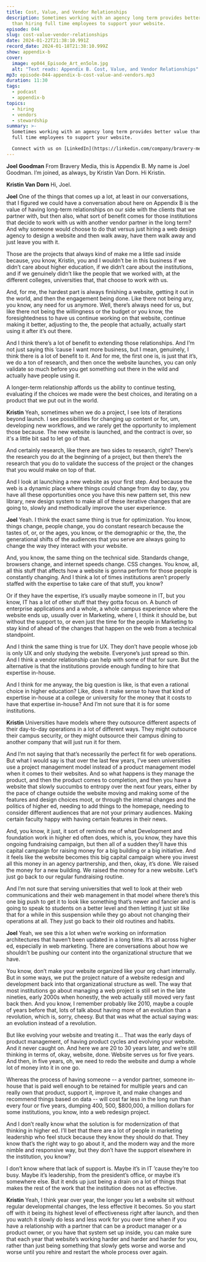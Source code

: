 ```yaml
---
title: Cost, Value, and Vendor Relationships
description: Sometimes working with an agency long term provides better value
  than hiring full time employees to support your website.
episode: 044
slug: cost-value-vendor-relationships
date: 2024-01-22T21:38:10.991Z
record_date: 2024-01-18T21:38:10.999Z
show: appendix-b
cover:
  image: ep044_Episode_Art_en5olm.jpg
  alt: "Text reads: Appendix B. Cost, Value, and Vendor Relationships"
mp3: episode-044-appendix-b-cost-value-and-vendors.mp3
duration: 11:30
tags:
  - podcast
  - appendix-b
topics:
  - hiring
  - vendors
  - stewardship
summary: >-
  Sometimes working with an agency long term provides better value than hiring
  full time employees to support your website.

  Connect with us on [LinkedIn](https://linkedin.com/company/bravery-media/): [Joel](https://linkedin.com/in/joelgoodman) / [Kristin](https://linkedin.com/in/kristinvandorn)
---
```

**Joel Goodman**
From Bravery Media, this is Appendix B. My name is Joel Goodman. I’m joined, as always, by Kristin Van Dorn. Hi Kristin.

**Kristin Van Dorn**
Hi, Joel.

**Joel**
One of the things that comes up a lot, at least in our conversations, that I figured we could have a conversation about here on Appendix B is the value of having long-term relationships on our side with the clients that we partner with, but then also, what sort of benefit comes for those institutions that decide to work with us with another vendor partner in the long term? And why someone would choose to do that versus just hiring a web design agency to design a website and then walk away, have them walk away and just leave you with it.

Those are the projects that always kind of make me a little sad inside because, you know, Kristin, you and I wouldn’t be in this business if we didn’t care about higher education, if we didn’t care about the institutions, and if we genuinely didn’t like the people that we worked with, at the different colleges, universities that, that choose to work with us.

And, for me, the hardest part is always finishing a website, getting it out in the world, and then the engagement being done. Like there not being any, you know, any need for us anymore. Well, there’s always need for us, but like there not being the willingness or the budget or you know, the foresightedness to have us continue working on that website, continue making it better, adjusting to the, the people that actually, actually start using it after it’s out there.

And I think there’s a lot of benefit to extending those relationships. And I’m not just saying this ’cause I want more business, but I mean, genuinely, I think there is a lot of benefit to it. And for me, the first one is, is just that it’s, we do a ton of research, and then once the website launches, you can only validate so much before you get something out there in the wild and actually have people using it.

A longer-term relationship affords us the ability to continue testing, evaluating if the choices we made were the best choices, and iterating on a product that we put out in the world.

**Kristin**
Yeah, sometimes when we do a project, I see lots of iterations beyond launch. I see possibilities for changing up content or for, um, developing new workflows, and we rarely get the opportunity to implement those because. The new website is launched, and the contract is over, so it's a little bit sad to let go of that.

And certainly research, like there are two sides to research, right? There’s the research you do at the beginning of a project, but then there’s the research that you do to validate the success of the project or the changes that you would make on top of that.

And I look at launching a new website as your first step. And because the web is a dynamic place where things could change from day to day, you have all these opportunities once you have this new pattern set, this new library, new design system to make all of these iterative changes that are going to, slowly and methodically improve the user experience.

**Joel**
Yeah. I think the exact same thing is true for optimization. You know, things change, people change, you do constant research because the tastes of, or, or the ages, you know, or the demographic or the, the, the generational shifts of the audiences that you serve are always going to change the way they interact with your website.

And, you know, the same thing on the technical side. Standards change, browsers change, and internet speeds change. CSS changes. You know, all, all this stuff that affects how a website is gonna perform for those people is constantly changing. And I think a lot of times institutions aren’t properly staffed with the expertise to take care of that stuff, you know?

Or if they have the expertise, it’s usually maybe someone in IT, but you know, IT has a lot of other stuff that they gotta focus on. A bunch of enterprise applications and a whole, a whole campus experience where the website ends up, usually over in Marketing, where I, I think it should be, but without the support to, or even just the time for the people in Marketing to stay kind of ahead of the changes that happen on the web from a technical standpoint.

And I think the same thing is true for UX. They don’t have people whose job is only UX and only studying the website. Everyone’s just spread so thin. And I think a vendor relationship can help with some of that for sure. But the alternative is that the institutions provide enough funding to hire that expertise in-house.

And I think for me anyway, the big question is like, is that even a rational choice in higher education? Like, does it make sense to have that kind of expertise in-house at a college or university for the money that it costs to have that expertise in-house? And I’m not sure that it is for some institutions.

**Kristin**
Universities have models where they outsource different aspects of their day-to-day operations in a lot of different ways. They might outsource their campus security, or they might outsource their campus dining to another company that will just run it for them.

And I’m not saying that that’s necessarily the perfect fit for web operations. But what I would say is that over the last few years, I’ve seen universities use a project management model instead of a product management model when it comes to their websites. And so what happens is they manage the product, and then the product comes to completion, and then you have a website that slowly succumbs to entropy over the next four years, either by the pace of change outside the website moving and making some of the features and design choices moot, or through the internal changes and the politics of higher ed, needing to add things to the homepage, needing to consider different audiences that are not your primary audiences. Making certain faculty happy with having certain features in their news.

And, you know, it just, it sort of reminds me of what Development and foundation work in higher ed often does, which is, you know, they have this ongoing fundraising campaign, but then all of a sudden they’ll have this capital campaign for raising money for a big building or a big initiative. And it feels like the website becomes this big capital campaign where you invest all this money in an agency partnership, and then, okay, it’s done. We raised the money for a new building. We raised the money for a new website. Let’s just go back to our regular fundraising routine.

And I’m not sure that serving universities that well to look at their web communications and their web management in that model where there’s this one big push to get it to look like something that’s newer and fancier and is going to speak to students on a better level and then letting it just sit like that for a while in this suspension while they go about not changing their operations at all. They just go back to their old routines and habits.

**Joel**
Yeah, we see this a lot when we’re working on information architectures that haven’t been updated in a long time. It’s all across higher ed, especially in web marketing. There are conversations about how we shouldn’t be pushing our content into the organizational structure that we have.

You know, don’t make your website organized like your org chart internally. But in some ways, we put the project nature of a website redesign and development back into that organizational structure as well. The way that most institutions go about managing a web project is still set in the late nineties, early 2000s when honestly, the web actually still moved very fast back then. And you know, I remember probably like 2010, maybe a couple of years before that, lots of talk about having more of an evolution than a revolution, which is, sorry, cheesy. But that was what the actual saying was: an evolution instead of a revolution.

But like evolving your website and treating it... That was the early days of product management, of having product cycles and evolving your website. And it never caught on. And here we are 20 to 30 years later, and we’re still thinking in terms of, okay, website, done. Website serves us for five years. And then, in five years, oh, we need to redo the website and dump a whole lot of money into it in one go.

Whereas the process of having someone -- a vendor partner, someone in-house that is paid well enough to be retained for multiple years and can really own that product, support it, improve it, and make changes and recommend things based on data -- will cost far less in the long run than every four or five years, dumping 400, 500, $800,000, a million dollars for some institutions, you know, into a web redesign project.

And I don’t really know what the solution is for modernization of that thinking in higher ed. I’ll bet that there are a lot of people in marketing leadership who feel stuck because they know they should do that. They know that’s the right way to go about it, and the modern way and the more nimble and responsive way, but they don’t have the support elsewhere in the institution, you know?

I don’t know where that lack of support is. Maybe it’s in IT ’cause they’re too busy. Maybe it’s leadership, from the president’s office, or maybe it’s somewhere else. But it ends up just being a drain on a lot of things that makes the rest of the work that the institution does not as effective.

**Kristin**
Yeah, I think year over year, the longer you let a website sit without regular developmental changes, the less effective it becomes. So you start off with it being its highest level of effectiveness right after launch, and then you watch it slowly do less and less work for you over time when if you have a relationship with a partner that can be a product manager or a product owner, or you have that system set up inside, you can make sure that each year that website’s working harder and harder and harder for you, rather than just being something that slowly gets worse and worse and worse until you rehire and restart the whole process over again.